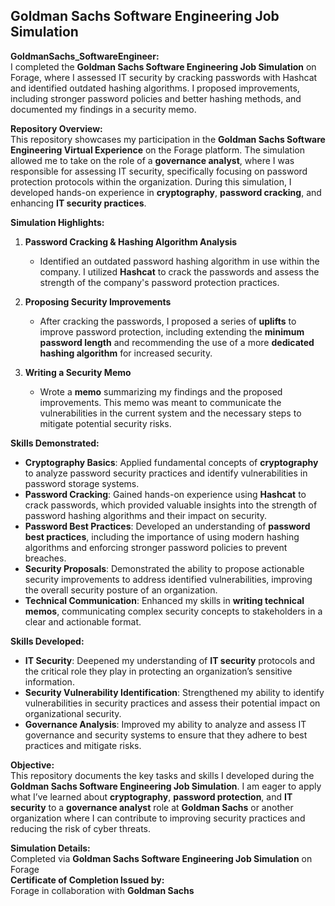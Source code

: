 ## Goldman Sachs Software Engineering Job Simulation

**GoldmanSachs_SoftwareEngineer:** <br>
I completed the **Goldman Sachs Software Engineering Job Simulation** on Forage, where I assessed IT security by cracking passwords with Hashcat and identified outdated hashing algorithms. I proposed improvements, including stronger password policies and better hashing methods, and documented my findings in a security memo.

**Repository Overview:**  
This repository showcases my participation in the **Goldman Sachs Software Engineering Virtual Experience** on the Forage platform. The simulation allowed me to take on the role of a **governance analyst**, where I was responsible for assessing IT security, specifically focusing on password protection protocols within the organization. During this simulation, I developed hands-on experience in **cryptography**, **password cracking**, and enhancing **IT security practices**.

**Simulation Highlights:**

1. **Password Cracking & Hashing Algorithm Analysis**  
   - Identified an outdated password hashing algorithm in use within the company. I utilized **Hashcat** to crack the passwords and assess the strength of the company's password protection practices.

2. **Proposing Security Improvements**  
   - After cracking the passwords, I proposed a series of **uplifts** to improve password protection, including extending the **minimum password length** and recommending the use of a more **dedicated hashing algorithm** for increased security.

3. **Writing a Security Memo**  
   - Wrote a **memo** summarizing my findings and the proposed improvements. This memo was meant to communicate the vulnerabilities in the current system and the necessary steps to mitigate potential security risks.

**Skills Demonstrated:**
- **Cryptography Basics**: Applied fundamental concepts of **cryptography** to analyze password security practices and identify vulnerabilities in password storage systems.
- **Password Cracking**: Gained hands-on experience using **Hashcat** to crack passwords, which provided valuable insights into the strength of password hashing algorithms and their impact on security.
- **Password Best Practices**: Developed an understanding of **password best practices**, including the importance of using modern hashing algorithms and enforcing stronger password policies to prevent breaches.
- **Security Proposals**: Demonstrated the ability to propose actionable security improvements to address identified vulnerabilities, improving the overall security posture of an organization.
- **Technical Communication**: Enhanced my skills in **writing technical memos**, communicating complex security concepts to stakeholders in a clear and actionable format.

**Skills Developed:**
- **IT Security**: Deepened my understanding of **IT security** protocols and the critical role they play in protecting an organization’s sensitive information.
- **Security Vulnerability Identification**: Strengthened my ability to identify vulnerabilities in security practices and assess their potential impact on organizational security.
- **Governance Analysis**: Improved my ability to analyze and assess IT governance and security systems to ensure that they adhere to best practices and mitigate risks.

**Objective:**  
This repository documents the key tasks and skills I developed during the **Goldman Sachs Software Engineering Job Simulation**. I am eager to apply what I’ve learned about **cryptography**, **password protection**, and **IT security** to a **governance analyst** role at **Goldman Sachs** or another organization where I can contribute to improving security practices and reducing the risk of cyber threats.

**Simulation Details:**  
Completed via **Goldman Sachs Software Engineering Job Simulation** on Forage  
**Certificate of Completion Issued by:**  
Forage in collaboration with **Goldman Sachs**
